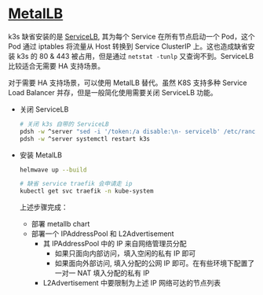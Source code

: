 # [MetalLB](https://metallb.universe.tf/)

k3s 缺省安装的是 [ServiceLB](https://docs.k3s.io/zh/networking/networking-services#service-load-balancer), 其为每个 Service 在所有节点启动一个 Pod，这个 Pod 通过 iptables 将流量从 Host 转换到 Service ClusterIP 上。这也造成缺省安装 k3s 的 80 & 443
被占用，但是通过 `netstat -tunlp` 又查询不到。ServiceLB 比较适合无需要 HA 支持场景。

对于需要 HA 支持场景，可以使用 MetalLB 替代。虽然 K8S 支持多种 Service Load Balancer 并存，但是一般简化使用需要关闭 ServiceLB 功能。

- 关闭 ServiceLB

  ```sh
  # 关闭 k3s 自带的 ServiceLB
  pdsh -w ^server "sed -i '/token:/a disable:\n- servicelb' /etc/rancher/k3s/config.yaml"
  pdsh -w ^server systemctl restart k3s
  ```

- 安装 MetalLB

  ```sh
  helmwave up --build

  # 缺省 service traefik 会申请走 ip
  kubectl get svc traefik -n kube-system
  ```

  上述步骤完成：

  - 部署 metallb chart
  - 部署一个 IPAddressPool 和 L2Advertisement
    - 其 IPAddressPool 中的 IP 来自网络管理员分配
      - 如果只面向内部访问，填入空闲的私有 IP 即可
      - 如果面向外部访问, 填入分配的公网 IP 即可。在有些环境下配置了一对一 NAT 填入分配的私有 IP
    - L2Advertisement 中要限制为上述 IP 网络可达的节点列表
